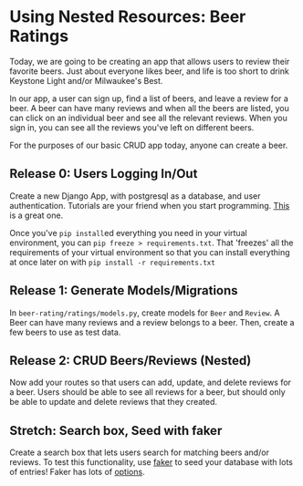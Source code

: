 # Using Nested Resources: Beer Ratings

Today, we are going to be creating an app that allows users to review their favorite beers. Just about everyone likes beer, and life is too short to drink Keystone Light and/or Milwaukee's Best.

In our app, a user can sign up, find a list of beers, and leave a review for a beer. A beer can have many reviews and when all the beers are listed, you can click on an individual beer and see all the relevant reviews. When you sign in, you can see all the reviews you've left on different beers.

For the purposes of our basic CRUD app today, anyone can create a beer.

Release 0: Users Logging In/Out
----------------
Create a new Django App, with postgresql as a database, and user authentication. Tutorials are your friend when you start programming. [This](https://wsvincent.com/django-user-authentication-tutorial-login-and-logout/) is a great one.

Once you've `pip install`ed everything you need in your virtual environment, you can `pip freeze > requirements.txt`. That 'freezes' all the requirements of your virtual environment so that you can install everything at once later on with `pip install -r requirements.txt`

Release 1: Generate Models/Migrations
-------------------------------------
In `beer-rating/ratings/models.py`, create models for `Beer` and `Review`. A Beer can have many reviews and a review belongs to a beer. Then, create a few beers to use as test data. 

Release 2: CRUD Beers/Reviews (Nested)
--------------------------------------
Now add your routes so that users can add, update, and delete reviews for a beer. Users should be able to see all reviews for a beer, but should only be able to update and delete reviews that they created. 

Stretch: Search box, Seed with faker
--------------------------------------
Create a search box that lets users search for matching beers and/or reviews. To test this functionality, use [faker](https://github.com/joke2k/faker/) to seed your database with lots of entries! Faker has lots of [options](https://faker.readthedocs.io/en/master/locales/en_US.html).
